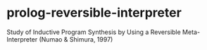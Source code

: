 # prolog-reversible-interpreter
Study of Inductive Program Synthesis by Using a Reversible Meta-Interpreter (Numao &amp; Shimura, 1997)
